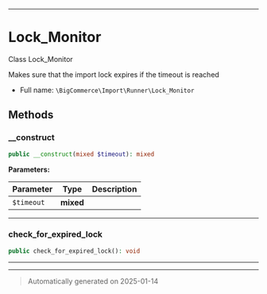 ***

# Lock_Monitor

Class Lock_Monitor

Makes sure that the import lock expires if the timeout is reached

* Full name: `\BigCommerce\Import\Runner\Lock_Monitor`




## Methods


### __construct



```php
public __construct(mixed $timeout): mixed
```








**Parameters:**

| Parameter | Type | Description |
|-----------|------|-------------|
| `$timeout` | **mixed** |  |





***

### check_for_expired_lock



```php
public check_for_expired_lock(): void
```












***


***
> Automatically generated on 2025-01-14
